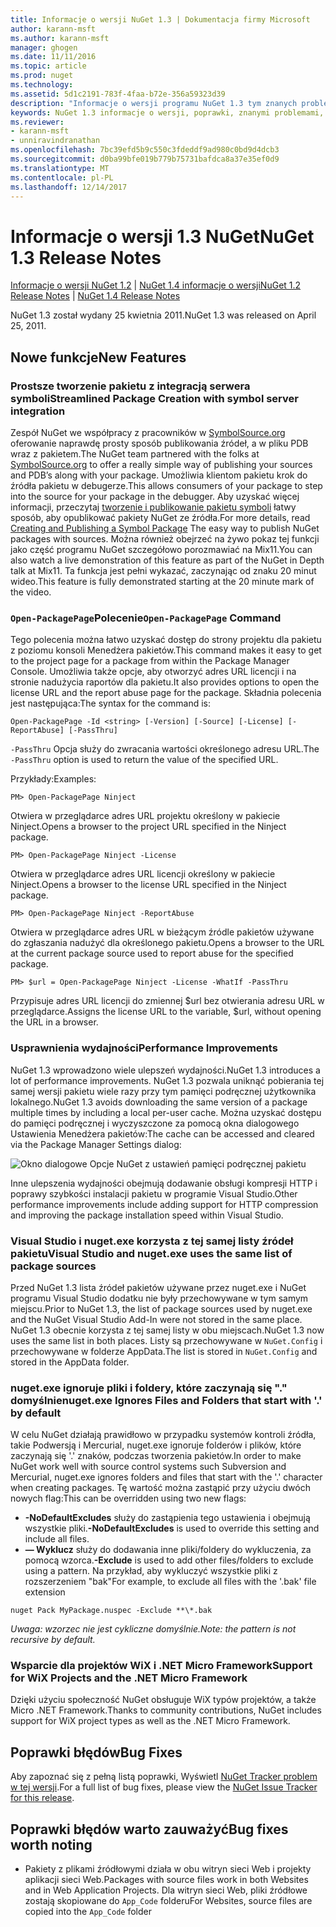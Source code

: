 ```yaml
---
title: Informacje o wersji NuGet 1.3 | Dokumentacja firmy Microsoft
author: karann-msft
ms.author: karann-msft
manager: ghogen
ms.date: 11/11/2016
ms.topic: article
ms.prod: nuget
ms.technology: 
ms.assetid: 5d1c2191-783f-4faa-b72e-356a59323d39
description: "Informacje o wersji programu NuGet 1.3 tym znanych problemów, poprawki, dodatkowe funkcje i dcr."
keywords: NuGet 1.3 informacje o wersji, poprawki, znanymi problemami, nowe funkcje, dcr
ms.reviewer:
- karann-msft
- unniravindranathan
ms.openlocfilehash: 7bc39efd5b9c550c3fdeddf9ad980c0bd9d4dcb3
ms.sourcegitcommit: d0ba99bfe019b779b75731bafdca8a37e35ef0d9
ms.translationtype: MT
ms.contentlocale: pl-PL
ms.lasthandoff: 12/14/2017
---
```

# <a name="nuget-13-release-notes"></a><span data-ttu-id="8fbaa-104">Informacje o wersji 1.3 NuGet</span><span class="sxs-lookup"><span data-stu-id="8fbaa-104">NuGet 1.3 Release Notes</span></span>

<span data-ttu-id="8fbaa-105">[Informacje o wersji NuGet 1.2](../release-notes/nuget-1.2.md) | [NuGet 1.4 informacje o wersji](../release-notes/nuget-1.4.md)</span><span class="sxs-lookup"><span data-stu-id="8fbaa-105">[NuGet 1.2 Release Notes](../release-notes/nuget-1.2.md) | [NuGet 1.4 Release Notes](../release-notes/nuget-1.4.md)</span></span>

<span data-ttu-id="8fbaa-106">NuGet 1.3 został wydany 25 kwietnia 2011.</span><span class="sxs-lookup"><span data-stu-id="8fbaa-106">NuGet 1.3 was released on April 25, 2011.</span></span>

## <a name="new-features"></a><span data-ttu-id="8fbaa-107">Nowe funkcje</span><span class="sxs-lookup"><span data-stu-id="8fbaa-107">New Features</span></span>

### <a name="streamlined-package-creation-with-symbol-server-integration"></a><span data-ttu-id="8fbaa-108">Prostsze tworzenie pakietu z integracją serwera symboli</span><span class="sxs-lookup"><span data-stu-id="8fbaa-108">Streamlined Package Creation with symbol server integration</span></span>

<span data-ttu-id="8fbaa-109">Zespół NuGet we współpracy z pracowników w [SymbolSource.org](http://www.symbolsource.org/) oferowanie naprawdę prosty sposób publikowania źródeł, a w pliku PDB wraz z pakietem.</span><span class="sxs-lookup"><span data-stu-id="8fbaa-109">The NuGet team partnered with the folks at [SymbolSource.org](http://www.symbolsource.org/) to offer a really simple way of publishing your sources and PDB’s along with your package.</span></span> <span data-ttu-id="8fbaa-110">Umożliwia klientom pakietu krok do źródła pakietu w debugerze.</span><span class="sxs-lookup"><span data-stu-id="8fbaa-110">This allows consumers of your package to step into the source for your package in the debugger.</span></span> <span data-ttu-id="8fbaa-111">Aby uzyskać więcej informacji, przeczytaj [tworzenie i publikowanie pakietu symboli](../create-packages/symbol-packages.md) łatwy sposób, aby opublikować pakiety NuGet ze źródła.</span><span class="sxs-lookup"><span data-stu-id="8fbaa-111">For more details, read [Creating and Publishing a Symbol Package](../create-packages/symbol-packages.md) The easy way to publish NuGet packages with sources.</span></span> <span data-ttu-id="8fbaa-112">Można również obejrzeć na żywo pokaz tej funkcji jako część programu NuGet szczegółowo porozmawiać na Mix11.</span><span class="sxs-lookup"><span data-stu-id="8fbaa-112">You can also watch a live demonstration of this feature as part of the NuGet in Depth talk at Mix11.</span></span> <span data-ttu-id="8fbaa-113">Ta funkcja jest pełni wykazać, zaczynając od znaku 20 minut wideo.</span><span class="sxs-lookup"><span data-stu-id="8fbaa-113">This feature is fully demonstrated starting at the 20 minute mark of the video.</span></span>

### <a name="open-packagepage-command"></a><span data-ttu-id="8fbaa-114">`Open-PackagePage`Polecenie</span><span class="sxs-lookup"><span data-stu-id="8fbaa-114">`Open-PackagePage` Command</span></span>

<span data-ttu-id="8fbaa-115">Tego polecenia można łatwo uzyskać dostęp do strony projektu dla pakietu z poziomu konsoli Menedżera pakietów.</span><span class="sxs-lookup"><span data-stu-id="8fbaa-115">This command makes it easy to get to the project page for a package from within the Package Manager Console.</span></span> <span data-ttu-id="8fbaa-116">Umożliwia także opcje, aby otworzyć adres URL licencji i na stronie nadużycia raportów dla pakietu.</span><span class="sxs-lookup"><span data-stu-id="8fbaa-116">It also provides options to open the license URL and the report abuse page for the package.</span></span>
<span data-ttu-id="8fbaa-117">Składnia polecenia jest następująca:</span><span class="sxs-lookup"><span data-stu-id="8fbaa-117">The syntax for the command is:</span></span>

    Open-PackagePage -Id <string> [-Version] [-Source] [-License] [-ReportAbuse] [-PassThru]

<span data-ttu-id="8fbaa-118">`-PassThru` Opcja służy do zwracania wartości określonego adresu URL.</span><span class="sxs-lookup"><span data-stu-id="8fbaa-118">The `-PassThru` option is used to return the value of the specified URL.</span></span>

<span data-ttu-id="8fbaa-119">Przykłady:</span><span class="sxs-lookup"><span data-stu-id="8fbaa-119">Examples:</span></span>

    PM> Open-PackagePage Ninject

<span data-ttu-id="8fbaa-120">Otwiera w przeglądarce adres URL projektu określony w pakiecie Ninject.</span><span class="sxs-lookup"><span data-stu-id="8fbaa-120">Opens a browser to the project URL specified in the Ninject package.</span></span>

    PM> Open-PackagePage Ninject -License

<span data-ttu-id="8fbaa-121">Otwiera w przeglądarce adres URL licencji określony w pakiecie Ninject.</span><span class="sxs-lookup"><span data-stu-id="8fbaa-121">Opens a browser to the license URL specified in the Ninject package.</span></span>

    PM> Open-PackagePage Ninject -ReportAbuse

<span data-ttu-id="8fbaa-122">Otwiera w przeglądarce adres URL w bieżącym źródle pakietów używane do zgłaszania nadużyć dla określonego pakietu.</span><span class="sxs-lookup"><span data-stu-id="8fbaa-122">Opens a browser to the URL at the current package source used to report abuse for the specified package.</span></span>

    PM> $url = Open-PackagePage Ninject -License -WhatIf -PassThru

<span data-ttu-id="8fbaa-123">Przypisuje adres URL licencji do zmiennej $url bez otwierania adresu URL w przeglądarce.</span><span class="sxs-lookup"><span data-stu-id="8fbaa-123">Assigns the license URL to the variable, $url, without opening the URL in a browser.</span></span>

### <a name="performance-improvements"></a><span data-ttu-id="8fbaa-124">Usprawnienia wydajności</span><span class="sxs-lookup"><span data-stu-id="8fbaa-124">Performance Improvements</span></span>

<span data-ttu-id="8fbaa-125">NuGet 1.3 wprowadzono wiele ulepszeń wydajności.</span><span class="sxs-lookup"><span data-stu-id="8fbaa-125">NuGet 1.3 introduces a lot of performance improvements.</span></span> <span data-ttu-id="8fbaa-126">NuGet 1.3 pozwala uniknąć pobierania tej samej wersji pakietu wiele razy przy tym pamięci podręcznej użytkownika lokalnego.</span><span class="sxs-lookup"><span data-stu-id="8fbaa-126">NuGet 1.3 avoids downloading the same version of a package multiple times by including a local per-user cache.</span></span> <span data-ttu-id="8fbaa-127">Można uzyskać dostępu do pamięci podręcznej i wyczyszczone za pomocą okna dialogowego Ustawienia Menedżera pakietów:</span><span class="sxs-lookup"><span data-stu-id="8fbaa-127">The cache can be accessed and cleared via the Package Manager Settings dialog:</span></span>

![Okno dialogowe Opcje NuGet z ustawień pamięci podręcznej pakietu](./media/nuget-options.png)

<span data-ttu-id="8fbaa-129">Inne ulepszenia wydajności obejmują dodawanie obsługi kompresji HTTP i poprawy szybkości instalacji pakietu w programie Visual Studio.</span><span class="sxs-lookup"><span data-stu-id="8fbaa-129">Other performance improvements include adding support for HTTP compression and improving the package installation speed within Visual Studio.</span></span>

### <a name="visual-studio-and-nugetexe-uses-the-same-list-of-package-sources"></a><span data-ttu-id="8fbaa-130">Visual Studio i nuget.exe korzysta z tej samej listy źródeł pakietu</span><span class="sxs-lookup"><span data-stu-id="8fbaa-130">Visual Studio and nuget.exe uses the same list of package sources</span></span>

<span data-ttu-id="8fbaa-131">Przed NuGet 1.3 lista źródeł pakietów używane przez nuget.exe i NuGet programu Visual Studio dodatku nie były przechowywane w tym samym miejscu.</span><span class="sxs-lookup"><span data-stu-id="8fbaa-131">Prior to NuGet 1.3, the list of package sources used by nuget.exe and the NuGet Visual Studio Add-In were not stored in the same place.</span></span> <span data-ttu-id="8fbaa-132">NuGet 1.3 obecnie korzysta z tej samej listy w obu miejscach.</span><span class="sxs-lookup"><span data-stu-id="8fbaa-132">NuGet 1.3 now uses the same list in both places.</span></span> <span data-ttu-id="8fbaa-133">Listy są przechowywane w `NuGet.Config` i przechowywane w folderze AppData.</span><span class="sxs-lookup"><span data-stu-id="8fbaa-133">The list is stored in `NuGet.Config` and stored in the AppData folder.</span></span>

### <a name="nugetexe-ignores-files-and-folders-that-start-with--by-default"></a><span data-ttu-id="8fbaa-134">nuget.exe ignoruje pliki i foldery, które zaczynają się "." domyślnie</span><span class="sxs-lookup"><span data-stu-id="8fbaa-134">nuget.exe Ignores Files and Folders that start with '.' by default</span></span>

<span data-ttu-id="8fbaa-135">W celu NuGet działają prawidłowo w przypadku systemów kontroli źródła, takie Podwersją i Mercurial, nuget.exe ignoruje folderów i plików, które zaczynają się '.' znaków, podczas tworzenia pakietów.</span><span class="sxs-lookup"><span data-stu-id="8fbaa-135">In order to make NuGet work well with source control systems such Subversion and Mercurial, nuget.exe ignores folders and files that start with the '.' character when creating packages.</span></span> <span data-ttu-id="8fbaa-136">Tę wartość można zastąpić przy użyciu dwóch nowych flag:</span><span class="sxs-lookup"><span data-stu-id="8fbaa-136">This can be overridden using two new flags:</span></span>

* <span data-ttu-id="8fbaa-137">__-NoDefaultExcludes__ służy do zastąpienia tego ustawienia i obejmują wszystkie pliki.</span><span class="sxs-lookup"><span data-stu-id="8fbaa-137">__-NoDefaultExcludes__ is used to override this setting and include all files.</span></span>
* <span data-ttu-id="8fbaa-138">__— Wyklucz__ służy do dodawania inne pliki/foldery do wykluczenia, za pomocą wzorca.</span><span class="sxs-lookup"><span data-stu-id="8fbaa-138">__-Exclude__ is used to add other files/folders to exclude using a pattern.</span></span> <span data-ttu-id="8fbaa-139">Na przykład, aby wykluczyć wszystkie pliki z rozszerzeniem "bak"</span><span class="sxs-lookup"><span data-stu-id="8fbaa-139">For example, to exclude all files with the '.bak' file extension</span></span>

```
nuget Pack MyPackage.nuspec -Exclude **\*.bak
```  

<span data-ttu-id="8fbaa-140">_Uwaga: wzorzec nie jest cykliczne domyślnie._</span><span class="sxs-lookup"><span data-stu-id="8fbaa-140">_Note: the pattern is not recursive by default._</span></span>

### <a name="support-for-wix-projects-and-the-net-micro-framework"></a><span data-ttu-id="8fbaa-141">Wsparcie dla projektów WiX i .NET Micro Framework</span><span class="sxs-lookup"><span data-stu-id="8fbaa-141">Support for WiX Projects and the .NET Micro Framework</span></span>

<span data-ttu-id="8fbaa-142">Dzięki użyciu społeczność NuGet obsługuje WiX typów projektów, a także Micro .NET Framework.</span><span class="sxs-lookup"><span data-stu-id="8fbaa-142">Thanks to community contributions, NuGet includes support for WiX project types as well as the .NET Micro Framework.</span></span>

## <a name="bug-fixes"></a><span data-ttu-id="8fbaa-143">Poprawki błędów</span><span class="sxs-lookup"><span data-stu-id="8fbaa-143">Bug Fixes</span></span>

<span data-ttu-id="8fbaa-144">Aby zapoznać się z pełną listą poprawki, Wyświetl [NuGet Tracker problem w tej wersji](http://nuget.codeplex.com/workitem/list/advanced?keyword=&status=All&type=All&priority=All&release=NuGet%201.3&assignedTo=All&component=All&sortField=LastUpdatedDate&sortDirection=Descending&page=0).</span><span class="sxs-lookup"><span data-stu-id="8fbaa-144">For a full list of bug fixes, please view the [NuGet Issue Tracker for this release](http://nuget.codeplex.com/workitem/list/advanced?keyword=&status=All&type=All&priority=All&release=NuGet%201.3&assignedTo=All&component=All&sortField=LastUpdatedDate&sortDirection=Descending&page=0).</span></span>

## <a name="bug-fixes-worth-noting"></a><span data-ttu-id="8fbaa-145">Poprawki błędów warto zauważyć</span><span class="sxs-lookup"><span data-stu-id="8fbaa-145">Bug fixes worth noting</span></span>

* <span data-ttu-id="8fbaa-146">Pakiety z plikami źródłowymi działa w obu witryn sieci Web i projekty aplikacji sieci Web.</span><span class="sxs-lookup"><span data-stu-id="8fbaa-146">Packages with source files work in both Websites and in Web Application Projects.</span></span>
<span data-ttu-id="8fbaa-147">Dla witryn sieci Web, pliki źródłowe zostają skopiowane do `App_Code` folderu</span><span class="sxs-lookup"><span data-stu-id="8fbaa-147">For Websites, source files are copied into the `App_Code` folder</span></span>
